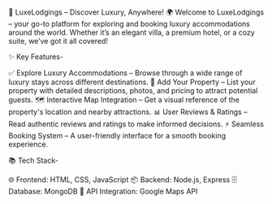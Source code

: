 🏨 LuxeLodgings – Discover Luxury, Anywhere! 🌍
Welcome to LuxeLodgings – your go-to platform for exploring and booking luxury accommodations around the world. Whether it’s an elegant villa, a premium hotel, or a cozy suite, we’ve got it all covered!

✨ Key Features-

✅ Explore Luxury Accommodations – Browse through a wide range of luxury stays across different destinations.
🏡 Add Your Property – List your property with detailed descriptions, photos, and pricing to attract potential guests.
🗺️ Interactive Map Integration – Get a visual reference of the property's location and nearby attractions.
📊 User Reviews & Ratings – Read authentic reviews and ratings to make informed decisions.
⚡️ Seamless Booking System – A user-friendly interface for a smooth booking experience.

📚 Tech Stack-

🌐 Frontend: HTML, CSS, JavaScript
📦 Backend: Node.js, Express
🗄️ Database: MongoDB
📡 API Integration: Google Maps API




